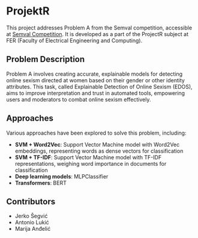 # ProjektR

This project addresses Problem A from the Semval competition, accessible at [Semval Competition](https://codalab.lisn.upsaclay.fr/competitions/7124). It is developed as a part of the ProjectR subject at FER (Faculty of Electrical Engineering and Computing).

## Problem Description

Problem A involves creating accurate, explainable models for detecting online sexism directed at women based on their gender or other identity attributes. This task, called Explainable Detection of Online Sexism (EDOS), aims to improve interpretation and trust in automated tools, empowering users and moderators to combat online sexism effectively.

## Approaches
Various approaches have been explored to solve this problem, including:
- **SVM + Word2Vec**: Support Vector Machine model with Word2Vec embeddings, representing words as dense vectors for classification
- **SVM + TF-IDF**: Support Vector Machine model with TF-IDF representations, weighing word importance in documents for classification
- **Deep learning models**: MLPClassifier
- **Transformers**: BERT

## Contributors
- Jerko Šegvić
- Antonio Lukić
- Marija Anđelić
